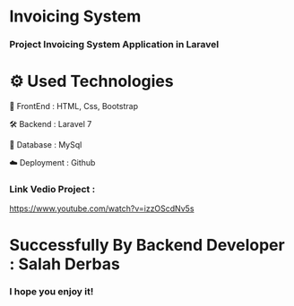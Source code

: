 # Invoicing System  

### Project Invoicing System Application in Laravel  


# ⚙️ Used Technologies

💅 FrontEnd : HTML, Css, Bootstrap

🛠 Backend : Laravel 7 

💾 Database : MySql

☁️ Deployment : Github


### Link Vedio Project : 

https://www.youtube.com/watch?v=izzOScdNv5s


# Successfully By  Backend Developer : Salah Derbas 

### I hope you enjoy it!
